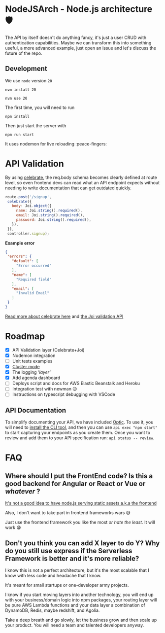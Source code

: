 # NodeJSArch - Node.js architecture 🛡️

The API by itself doesn't do anything fancy, it's just a user CRUD with authentication capabilities.
Maybe we can transform this into something useful, a more advanced example, just open an issue and let's discuss the
future of the repo.

## Development

We use `node` version `20`

```
nvm install 20
```

```
nvm use 20
```

The first time, you will need to run

```
npm install
```

Then just start the server with

```
npm run start
```

It uses nodemon for live reloading :peace-fingers:

# API Validation

By using [celebrate](https://github.com/arb/celebrate), the req.body schema becomes clearly defined at route level, so
even frontend devs can read what an API endpoint expects without needing to write documentation that can get outdated
quickly.

 ```js
 route.post('/signup',
  celebrate({
    body: Joi.object({
      name: Joi.string().required(),
      email: Joi.string().required(),
      password: Joi.string().required(),
    }),
  }),
  controller.signup);
 ```

**Example error**

 ```json
 {
  "errors": {
    "default": [
      "Error occurred"
    ],
    "name": [
      "Required field"
    ],
    "email": [
      "Invalid Email"
    ]
  }
}
 ```

[Read more about celebrate here](https://github.com/arb/celebrate)
and [the Joi validation API](https://github.com/hapijs/joi/blob/v15.0.1/API.md)

# Roadmap

- [x] API Validation layer (Celebrate+Joi)
- [x] Nodemon integration
- [ ] Unit tests examples
- [x] [Cluster mode](https://softwareontheroad.com/nodejs-scalability-issues?utm_source=github&utm_medium=readme)
- [x] The logging _'layer'_
- [x] Add agenda dashboard
- [ ] Deploys script and docs for AWS Elastic Beanstalk and Heroku
- [ ] Integration test with newman 😉
- [ ] Instructions on typescript debugging with VSCode

## API Documentation

To simplify documenting your API, we have included [Optic](https://useoptic.com). To use it, you will need
to [install the CLI tool](https://useoptic.com/document/#add-an-optic-specification-to-your-api-project), and then you
can use `api exec "npm start"` to start capturing your endpoints as you create them. Once you want to review and add
them to your API specification run: `api status -- review`.

# FAQ

## Where should I put the FrontEnd code? Is this a good backend for Angular or React or Vue or _whatever_ ?

[It's not a good idea to have node.js serving static assets a.k.a the frontend](https://softwareontheroad.com/nodejs-scalability-issues?utm_source=github&utm_medium=readme)

Also, I don't want to take part in frontend frameworks wars 😅

Just use the frontend framework you like the most _or hate the least_. It will work 😁

## Don't you think you can add X layer to do Y? Why do you still use express if the Serverless Framework is better and it's more reliable?

I know this is not a perfect architecture, but it's the most scalable that I know with less code and headache that I
know.

It's meant for small startups or one-developer army projects.

I know if you start moving layers into another technology, you will end up with your business/domain logic into npm
packages, your routing layer will be pure AWS Lambda functions and your data layer a combination of DynamoDB, Redis,
maybe redshift, and Agolia.

Take a deep breath and go slowly, let the business grow and then scale up your product. You will need a team and
talented developers anyway.

